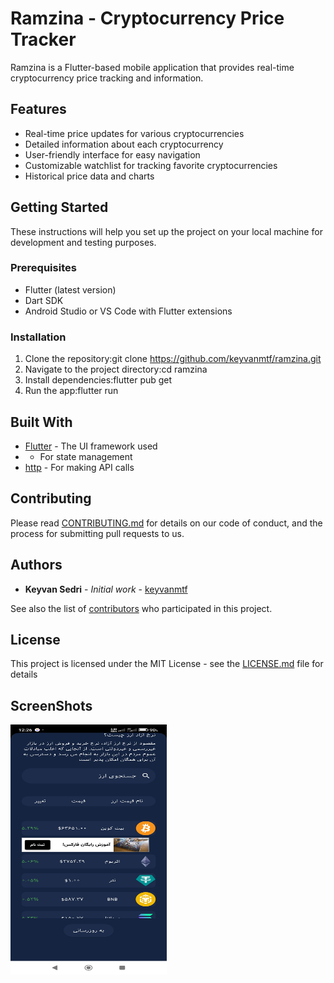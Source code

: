 # Ramzina - Cryptocurrency Price Tracker

Ramzina is a Flutter-based mobile application that provides real-time cryptocurrency price tracking and information.

## Features

- Real-time price updates for various cryptocurrencies
- Detailed information about each cryptocurrency
- User-friendly interface for easy navigation
- Customizable watchlist for tracking favorite cryptocurrencies
- Historical price data and charts

## Getting Started

These instructions will help you set up the project on your local machine for development and testing purposes.

### Prerequisites

- Flutter (latest version)
- Dart SDK
- Android Studio or VS Code with Flutter extensions

### Installation

1. Clone the repository:git clone https://github.com/keyvanmtf/ramzina.git
2.  Navigate to the project directory:cd ramzina
3.  Install dependencies:flutter pub get
4.  Run the app:flutter run
## Built With

- [Flutter](https://flutter.dev/) - The UI framework used
-  - For state management
- [http](https://pub.dev/packages/http) - For making API calls

## Contributing

Please read [CONTRIBUTING.md](CONTRIBUTING.md) for details on our code of conduct, and the process for submitting pull requests to us.

## Authors

- **Keyvan  Sedri** - *Initial work* - [keyvanmtf](https://github.com/keyvanmtf)

See also the list of [contributors](https://github.com/keyvanmtf/ramzina/contributors) who participated in this project.

## License

This project is licensed under the MIT License - see the [LICENSE.md](LICENSE.md) file for details

## ScreenShots
<img src="https://github.com/keyvanmtf/ramzina/blob/e428d7c713499b50ed99bcee7344a7f7a02dd772/Screenshot_2024-08-24-00-26-07-268_com.example.ramz.jpg" width="250" height="400">


